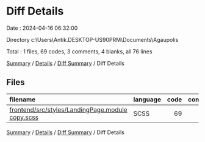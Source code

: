 # Diff Details

Date : 2024-04-16 06:32:00

Directory c:\\Users\\Antik.DESKTOP-US90PRM\\Documents\\Agaupolis

Total : 1 files,  69 codes, 3 comments, 4 blanks, all 76 lines

[Summary](results.md) / [Details](details.md) / [Diff Summary](diff.md) / Diff Details

## Files
| filename | language | code | comment | blank | total |
| :--- | :--- | ---: | ---: | ---: | ---: |
| [frontend/src/styles/LandingPage.module copy.scss](/frontend/src/styles/LandingPage.module%20copy.scss) | SCSS | 69 | 3 | 4 | 76 |

[Summary](results.md) / [Details](details.md) / [Diff Summary](diff.md) / Diff Details
